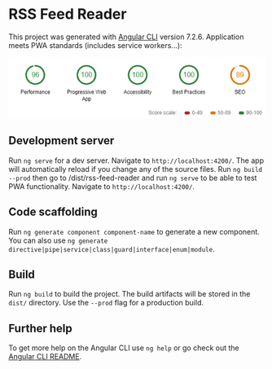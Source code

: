 # RSS Feed Reader

This project was generated with [Angular CLI](https://github.com/angular/angular-cli) version 7.2.6.
Application meets PWA standards (includes service workers...):

![Chrome Audit results](pwa-rss-feed-reader.PNG)

## Development server

Run `ng serve` for a dev server. Navigate to `http://localhost:4200/`. The app will automatically reload if you change any of the source files.
Run `ng build --prod` then go to /dist/rss-feed-reader and run `ng serve` to be able to test PWA functionality. Navigate to `http://localhost:4200/`.


## Code scaffolding

Run `ng generate component component-name` to generate a new component. You can also use `ng generate directive|pipe|service|class|guard|interface|enum|module`.

## Build

Run `ng build` to build the project. The build artifacts will be stored in the `dist/` directory. Use the `--prod` flag for a production build.

## Further help

To get more help on the Angular CLI use `ng help` or go check out the [Angular CLI README](https://github.com/angular/angular-cli/blob/master/README.md).
